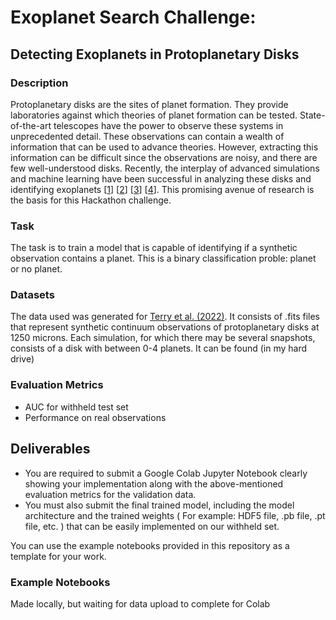 # Exoplanet Search Challenge:
## Detecting Exoplanets in Protoplanetary Disks

### Description
Protoplanetary disks are the sites of planet formation. They provide laboratories against which theories of planet formation can be tested. State-of-the-art telescopes have the power to observe these systems in unprecedented detail. These observations can contain a wealth of information that can be used to advance theories. However, extracting this information can be difficult since the observations are noisy, and there are few well-understood disks. Recently, the interplay of advanced simulations and machine learning have been successful in analyzing these disks and identifying exoplanets [[1](https://ui.adsabs.harvard.edu/abs/2021ApJ...920....3A/abstract)] [[2](https://ui.adsabs.harvard.edu/abs/2022MNRAS.510.4473Z/abstract)] [[3](https://ui.adsabs.harvard.edu/abs/2022ApJ...941..192T/abstract)] [[4](https://ui.adsabs.harvard.edu/abs/2023ApJ...947...60T/abstract)]. This promising avenue of research is the basis for this Hackathon challenge.

### Task
The task is to train a model that is capable of identifying if a synthetic observation contains a planet. This is a binary classification proble: planet or no planet.

### Datasets
The data used was generated for [Terry et al. (2022)](https://ui.adsabs.harvard.edu/abs/2022ApJ...941..192T/abstract). It consists of .fits files that represent synthetic continuum observations of protoplanetary disks at 1250 microns. Each simulation, for which there may be several snapshots, consists of a disk with between 0-4 planets. It can be found (in my hard drive)

### Evaluation Metrics
* AUC for withheld test set
* Performance on real observations

## Deliverables
* You are required to submit a Google Colab Jupyter Notebook clearly showing your implementation along with the above-mentioned evaluation metrics for the validation data.
* You must also submit the final trained model, including the model architecture and the trained weights ( For example: HDF5 file, .pb file, .pt file, etc. ) that can be easily implemented on our withheld set.

You can use the example notebooks provided in this repository as a template for your work.

### Example Notebooks

Made locally, but waiting for data upload to complete for Colab